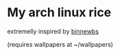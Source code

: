 # My arch linux rice
extremelly inspired by [binnewbs](https://github.com/binnewbs/arch-hyprland)

(requires wallpapers at ~/wallpapers)
